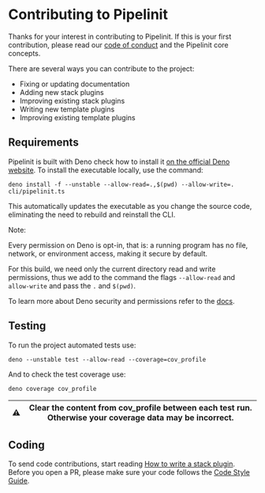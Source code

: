 # Contributing to Pipelinit

Thanks for your interest in contributing to Pipelinit. If this is your first
contribution, please read our [code of conduct](CODE_OF_CONDUCT.md) and the
Pipelinit core concepts.

There are several ways you can contribute to the project:
- Fixing or updating documentation
- Adding new stack plugins
- Improving existing stack plugins
- Writing new template plugins
- Improving existing template plugins
## Requirements

Pipelinit is built with Deno check how to install it
[on the official Deno website](https://deno.land/#installation).
To install the executable locally, use the command:

```deno install -f --unstable --allow-read=.,$(pwd) --allow-write=. cli/pipelinit.ts```

This automatically updates the executable as you change the source code,
eliminating the need to rebuild and reinstall the CLI.

Note:

Every permission on Deno is opt-in, that is: a running program has no file,
network, or environment access, making it secure by default.

For this build, we need only the current directory read and write permissions,
thus we add to the command the flags `--allow-read` and `allow-write` and pass
the `.` and `$(pwd)`.

To learn more about Deno security and permissions refer to the
[docs](https://deno.land/manual/getting_started/permissions).

## Testing

To run the project automated tests use:
```
deno --unstable test --allow-read --coverage=cov_profile
```

And to check the test coverage use:
```
deno coverage cov_profile
```

|⚠️|Clear the content from cov_profile between each test run. Otherwise your coverage data may be incorrect.|
|--|---|

## Coding

To send code contributions, start reading [How to write a stack plugin](docs/howto/write-a-new-plugin.md).
Before you open a PR, please make sure your code follows the [Code Style Guide](docs/reference/code-style-guide.md).
